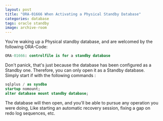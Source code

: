 ```yaml
---
layout: post
title: "ORA-01666 When Activating a Physical Standby Database"
categories: database
tags: oracle standby
image: archive-room
---
```

You're waking up a Physical standby database, and are welcomed by the following ORA-Code:

```sql
ORA-01666: controlfile is for a standby database
```

Don't panick, that's just because the database has been configured as a Standby one. Therefore, you can only open it as a Standby database. Simply start if with the following commands :

```sql
sqlplus / as sysdba
startup nomount;
alter database mount standby database;
```

The database will then open, and you'll be able to pursue any operation you were doing, Like starting an automatic recovery session, fixing a gap on redo log sequences, etc.
